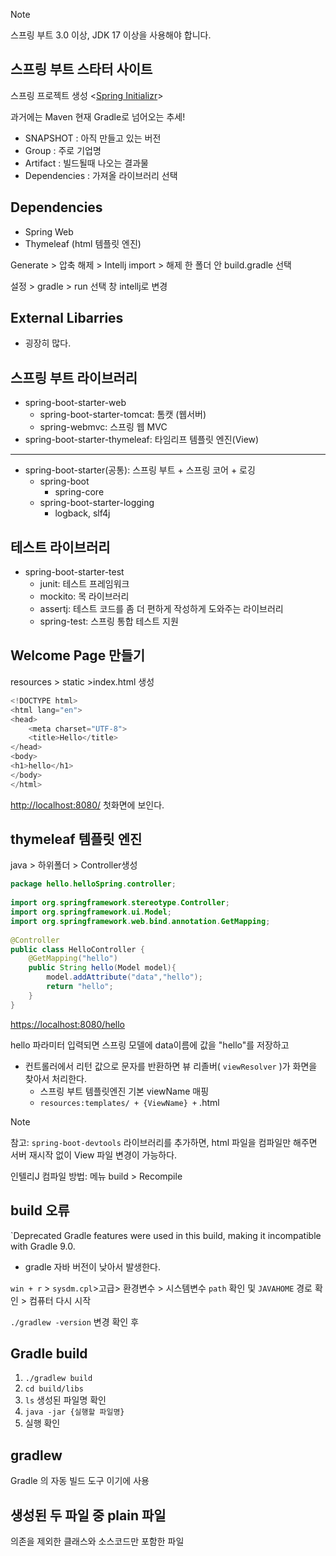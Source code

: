 
> [!NOTE]
> 스프링 부트 3.0 이상, JDK 17 이상을 사용해야 합니다. 

## 스프링 부트 스타터 사이트 

스프링 프로젝트 생성
<[Spring Initializr](https://start.spring.io/)>

과거에는 Maven 현재 Gradle로 넘어오는 추세!

- SNAPSHOT : 아직 만들고 있는 버전
- Group : 주로 기업명
- Artifact : 빌드될때 나오는 결과물
- Dependencies : 가져올 라이브러리 선택

## Dependencies

- Spring Web
- Thymeleaf (html 템플릿 엔진)

Generate > 압축 해제 > Intellj import > 해제 한 폴더 안 build.gradle 선택 

설정 > gradle >  run 선택 창 intellj로 변경


## External Libarries

- 굉장히 많다.

## 스프링 부트 라이브러리 

- spring-boot-starter-web 
	- spring-boot-starter-tomcat: 톰캣 (웹서버) 
	- spring-webmvc: 스프링 웹 MVC 
- spring-boot-starter-thymeleaf: 타임리프 템플릿 엔진(View) 
 
--- 

- spring-boot-starter(공통): 스프링 부트 + 스프링 코어 + 로깅 
	- spring-boot 
		- spring-core 
	- spring-boot-starter-logging
		- logback, slf4j 
## 테스트 라이브러리

- spring-boot-starter-test 
	- junit: 테스트 프레임워크 
	- mockito: 목 라이브러리 
	- assertj: 테스트 코드를 좀 더 편하게 작성하게 도와주는 라이브러리 
	- spring-test: 스프링 통합 테스트 지원

## Welcome Page 만들기

resources > static >index.html 생성

```java
<!DOCTYPE html>  
<html lang="en">  
<head>  
    <meta charset="UTF-8">  
    <title>Hello</title>  
</head>  
<body>  
<h1>hello</h1>  
</body>  
</html>
```

<http://localhost:8080/> 첫화면에 보인다.

## thymeleaf 템플릿 엔진

java > 하위폴더 > Controller생성

```java
package hello.helloSpring.controller;  
  
import org.springframework.stereotype.Controller;  
import org.springframework.ui.Model;  
import org.springframework.web.bind.annotation.GetMapping;  
  
@Controller  
public class HelloController {  
    @GetMapping("hello")  
    public String hello(Model model){  
        model.addAttribute("data","hello");  
        return "hello";  
    }  
}
```

<https://localhost:8080/hello>

hello 파라미터 입력되면 스프링 모델에 data이름에 값을 "hello"를 저장하고 
- 컨트롤러에서 리턴 값으로 문자를 반환하면 뷰 리졸버( ` viewResolver ` )가 화면을 찾아서 처리한다.
	-  스프링 부트 템플릿엔진 기본 viewName 매핑 
	- ` resources:templates/ + {ViewName} + ` .html 

> [!NOTE]
> 참고:  ` spring-boot-devtools ` 라이브러리를 추가하면, html 파일을 컴파일만 해주면 서버 재시작 없이 View 파일 변경이 가능하다. 
> 
> 인텔리J 컴파일 방법: 메뉴 build  > Recompile

## build 오류

`Deprecated Gradle features were used in this build, making it incompatible with Gradle 9.0.

- gradle 자바 버전이 낮아서 발생한다.

`win + r` > `sysdm.cpl`>고급> 환경변수 > 시스템변수  `path` 확인 및 `JAVAHOME` 경로 확인 >
컴퓨터 다시 시작

`./gradlew -version` 변경 확인 후 

## Gradle build


1. `./gradlew build`
2. `cd build/libs` 
3. `ls` 생성된 파일명 확인  
4. `java -jar {실행할 파일명}`
5. 실행 확인 

## gradlew

Gradle 의 자동 빌드 도구 이기에 사용

## 생성된 두 파일 중 plain 파일

의존을 제외한 클래스와 소스코드만 포함한 파일



